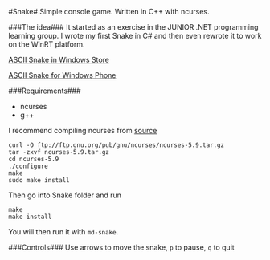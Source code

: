 #Snake#
Simple console game. Written in C++ with ncurses.

###The idea###
It started as an exercise in the JUNIOR .NET programming learning group.
I wrote my first Snake in C# and then even rewrote it to work on the WinRT platform.

[ASCII Snake in Windows Store](http://apps.microsoft.com/windows/en-us/app/ascii-snake/6003a256-6452-9b52-ea3b0b1d102c)

[ASCII Snake for Windows Phone](http://www.windowsphone.com/en-us/store/app/ascii-snake/6bdda75f-f752-43e1-d053748a5b76)

###Requirements###
* ncurses
* g++

I recommend compiling ncurses from [source](ftp://ftp.gnu.org/pub/gnu/ncurses/)

	curl -O ftp://ftp.gnu.org/pub/gnu/ncurses/ncurses-5.9.tar.gz
	tar -zxvf ncurses-5.9.tar.gz
	cd ncurses-5.9
	./configure
	make
	sudo make install

Then go into Snake folder and run

	make
	make install

You will then run it with `md-snake`.

###Controls###
Use arrows to move the snake, `p` to pause, `q` to quit

